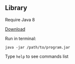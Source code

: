 Library
---

Require Java 8

[Download](https://sourceforge.net/projects/consolelibrarymanager/files/Library-0.0.jar/download)

Run in terminal:

`java -jar /path/to/program.jar`

Type `help` to see commands list